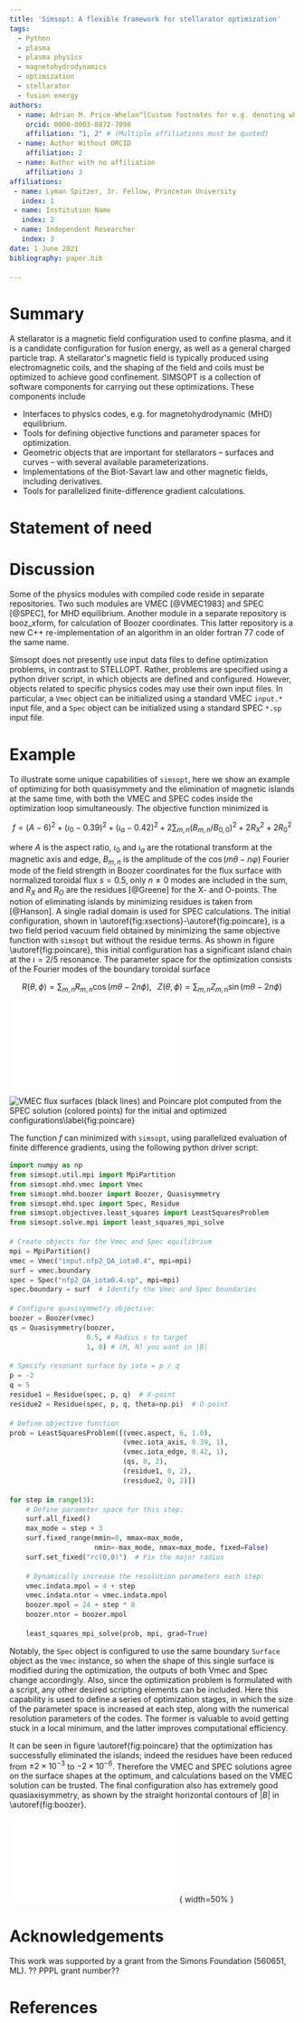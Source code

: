 ```yaml
---
title: 'Simsopt: A flexible framework for stellarator optimization'
tags:
  - Python
  - plasma
  - plasma physics
  - magnetohydrodynamics
  - optimization
  - stellarator
  - fusion energy
authors:
  - name: Adrian M. Price-Whelan^[Custom footnotes for e.g. denoting who the corresponding author is can be included like this.]
    orcid: 0000-0003-0872-7098
    affiliation: "1, 2" # (Multiple affiliations must be quoted)
  - name: Author Without ORCID
    affiliation: 2
  - name: Author with no affiliation
    affiliation: 3
affiliations:
 - name: Lyman Spitzer, Jr. Fellow, Princeton University
   index: 1
 - name: Institution Name
   index: 2
 - name: Independent Researcher
   index: 3
date: 1 June 2021
bibliography: paper.bib

---
```


# Summary

[//]: # (JOSS guidelines: A summary describing the high-level functionality and purpose of the software for a diverse, non-specialist audience.)

A stellarator is a magnetic field configuration used to confine
plasma, and it is a candidate configuration for fusion energy, as well
as a general charged particle trap.  A stellarator's magnetic field is
typically produced using electromagnetic coils, and the shaping of the
field and coils must be optimized to achieve good confinement.
SIMSOPT is a collection of software components for carrying out these
optimizations.  These components include

- Interfaces to physics codes, e.g. for magnetohydrodynamic (MHD) equilibrium.
- Tools for defining objective functions and parameter spaces for optimization.
- Geometric objects that are important for stellarators – surfaces and curves – with several available parameterizations.
- Implementations of the Biot-Savart law and other magnetic fields, including derivatives.
- Tools for parallelized finite-difference gradient calculations.




# Statement of need

[//]: # (Should include references "to other software addressing related needs.")



# Discussion

Some of the physics modules with compiled code reside in separate
repositories. Two such modules are VMEC [@VMEC1983] and
SPEC [@SPEC], for MHD equilibrium.  Another module in a separate
repository is booz_xform, for calculation of Boozer coordinates.  This
latter repository is a new C++ re-implementation of an algorithm in an
older fortran 77 code of the same name.

Simsopt does not presently use input data files to define optimization
problems, in contrast to STELLOPT. Rather, problems are specified
using a python driver script, in which objects are defined and
configured. However, objects related to specific physics codes may use
their own input files. In particular, a `Vmec` object can be
initialized using a standard VMEC `input.*` input file, and a `Spec`
object can be initialized using a standard SPEC `*.sp` input file.


# Example

To illustrate some unique capabilities of `simsopt`, here we show an
example of optimizing for both quasisymmety and the elimination of
magnetic islands at the same time, with both the VMEC and SPEC codes
inside the optimization loop simultaneously. The objective function
minimized is

$$f=(A-6)^2 + (\iota_0-0.39)^2 + (\iota_a-0.42)^2 + 2\sum_{m,n} (B_{m,n}/B_{0,0})^2 + 2R_X^2 + 2R_0^2$$

where $A$ is the aspect ratio, $\iota_0$ and $\iota_a$ are the
rotational transform at the magnetic axis and edge, $B_{m,n}$ is the
amplitude of the $\cos(m\theta-n\varphi)$ Fourier mode of the field
strength in Boozer coordinates for the flux surface with normalized
toroidal flux $s=0.5$, only $n \ne 0$ modes are included in the sum,
and $R_X$ and $R_O$ are the residues [@Greene] for the X- and
O-points.  The notion of eliminating islands by minimizing residues is
taken from [@Hanson].  A single radial domain is used for SPEC
calculations. The initial configuration, shown in
\autoref{fig:xsections}-\autoref{fig:poincare}, is a two field period
vacuum field obtained by minimizing the same objective function with
`simsopt` but without the residue terms.  As shown in figure
\autoref{fig:poincare}, this initial configuration has a significant
island chain at the $\iota=2/5$ resonance. The parameter space for the
optimization consists of the Fourier modes of the boundary toroidal
surface

$$R(\theta,\phi) = \sum_{m,n}R_{m,n}\cos(m\theta-2n\phi), \;\;\; Z(\theta,\phi) = \sum_{m,n}Z_{m,n}\sin(m\theta-2n\phi)$$

![Initial and optimized stellarator shapes\label{fig:xsections}](20210530-01-014-combinedVmecSpecOpt_xsections.pdf)

![VMEC flux surfaces (black lines) and Poincare plot computed from the
 SPEC solution (colored points) for the initial and optimized
 configurations\label{fig:poincare}](20210530-01-014-combinedVmecSpecOpt_poincare.png)

The function $f$ can minimized with `simsopt`, using parallelized
evaluation of finite difference gradients, using the following python
driver script:

~~~python
import numpy as np
from simsopt.util.mpi import MpiPartition
from simsopt.mhd.vmec import Vmec
from simsopt.mhd.boozer import Boozer, Quasisymmetry
from simsopt.mhd.spec import Spec, Residue
from simsopt.objectives.least_squares import LeastSquaresProblem
from simsopt.solve.mpi import least_squares_mpi_solve

# Create objects for the Vmec and Spec equilibrium
mpi = MpiPartition()
vmec = Vmec("input.nfp2_QA_iota0.4", mpi=mpi)
surf = vmec.boundary
spec = Spec("nfp2_QA_iota0.4.sp", mpi=mpi)
spec.boundary = surf  # Identify the Vmec and Spec boundaries

# Configure quasisymmetry objective:
boozer = Boozer(vmec)
qs = Quasisymmetry(boozer,
                   0.5, # Radius s to target
                   1, 0) # (M, N) you want in |B|
		   
# Specify resonant surface by iota = p / q
p = -2
q = 5
residue1 = Residue(spec, p, q)  # X-point
residue2 = Residue(spec, p, q, theta=np.pi)  # O-point

# Define objective function                                                                                                                      
prob = LeastSquaresProblem([(vmec.aspect, 6, 1.0),
                            (vmec.iota_axis, 0.39, 1),
                            (vmec.iota_edge, 0.42, 1),
                            (qs, 0, 2),
                            (residue1, 0, 2),
                            (residue2, 0, 2)])

for step in range(3):
    # Define parameter space for this step:
    surf.all_fixed()
    max_mode = step + 3
    surf.fixed_range(mmin=0, mmax=max_mode,
                     nmin=-max_mode, nmax=max_mode, fixed=False)
    surf.set_fixed("rc(0,0)")  # Fix the major radius

    # Dynamically increase the resolution parameters each step:
    vmec.indata.mpol = 4 + step
    vmec.indata.ntor = vmec.indata.mpol
    boozer.mpol = 24 + step * 8
    boozer.ntor = boozer.mpol

    least_squares_mpi_solve(prob, mpi, grad=True)
~~~

Notably, the `Spec` object is configured to use the same boundary
`Surface` object as the `Vmec` instance, so when the shape of this
single surface is modified during the optimization, the outputs of
both Vmec and Spec change accordingly.  Also, since the optimization
problem is formulated with a script, any other desired scripting
elements can be included. Here this capability is used to define a
series of optimization stages, in which the size of the parameter
space is increased at each step, along with the numerical resolution
parameters of the codes. The former is valuable to avoid getting stuck
in a local minimum, and the latter improves computational efficiency.

It can be seen in figure \autoref{fig:poincare} that the optimization
has successfully eliminated the islands; indeed the residues have been
reduced from $\pm2\times 10^{-3}$ to $-2\times 10^{-6}$. Therefore the
VMEC and SPEC solutions agree on the surface shapes at the optimum,
and calculations based on the VMEC solution can be trusted.  The final
configuration also has extremely good quasiaxisymmetry, as shown by
the straight horizontal contours of $|B|$ in \autoref{fig:boozer}.

![Magnetic field strength for the optimized stellarator shape,
 computed from VMEC and booz_xform, showing good
 quasisymmetry.\label{fig:boozer}](20210530-01-014-combinedVmecSpecOpt_boozPlot.pdf){
 width=50% }


# Acknowledgements

This work was supported by a grant from the Simons Foundation (560651, ML).
?? PPPL grant number??

# References
